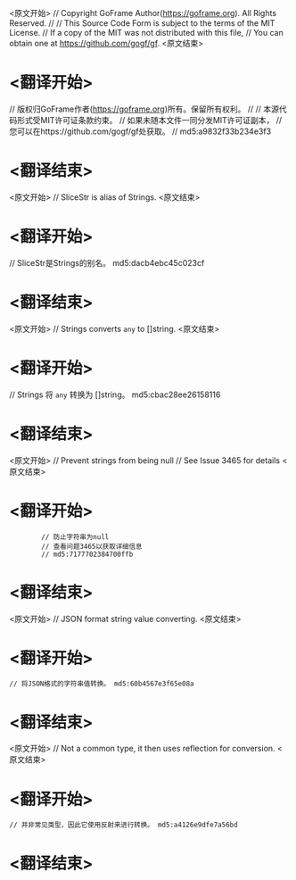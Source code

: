 
<原文开始>
// Copyright GoFrame Author(https://goframe.org). All Rights Reserved.
//
// This Source Code Form is subject to the terms of the MIT License.
// If a copy of the MIT was not distributed with this file,
// You can obtain one at https://github.com/gogf/gf.
<原文结束>

# <翻译开始>
// 版权归GoFrame作者(https://goframe.org)所有。保留所有权利。
//
// 本源代码形式受MIT许可证条款约束。
// 如果未随本文件一同分发MIT许可证副本，
// 您可以在https://github.com/gogf/gf处获取。
// md5:a9832f33b234e3f3
# <翻译结束>


<原文开始>
// SliceStr is alias of Strings.
<原文结束>

# <翻译开始>
// SliceStr是Strings的别名。 md5:dacb4ebc45c023cf
# <翻译结束>


<原文开始>
// Strings converts `any` to []string.
<原文结束>

# <翻译开始>
// Strings 将 `any` 转换为 []string。 md5:cbac28ee26158116
# <翻译结束>


<原文开始>
			// Prevent strings from being null
			// See Issue 3465 for details
<原文结束>

# <翻译开始>
			// 防止字符串为null
			// 查看问题3465以获取详细信息
			// md5:7177702384700ffb
# <翻译结束>


<原文开始>
// JSON format string value converting.
<原文结束>

# <翻译开始>
	// 将JSON格式的字符串值转换。 md5:60b4567e3f65e08a
# <翻译结束>


<原文开始>
// Not a common type, it then uses reflection for conversion.
<原文结束>

# <翻译开始>
	// 并非常见类型，因此它使用反射来进行转换。 md5:a4126e9dfe7a56bd
# <翻译结束>

